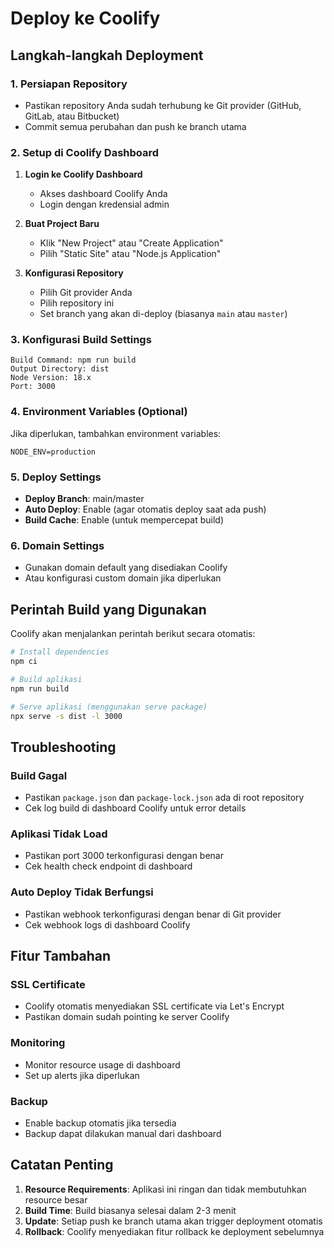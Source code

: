 
# Deploy ke Coolify

## Langkah-langkah Deployment

### 1. Persiapan Repository
- Pastikan repository Anda sudah terhubung ke Git provider (GitHub, GitLab, atau Bitbucket)
- Commit semua perubahan dan push ke branch utama

### 2. Setup di Coolify Dashboard

1. **Login ke Coolify Dashboard**
   - Akses dashboard Coolify Anda
   - Login dengan kredensial admin

2. **Buat Project Baru**
   - Klik "New Project" atau "Create Application"
   - Pilih "Static Site" atau "Node.js Application"

3. **Konfigurasi Repository**
   - Pilih Git provider Anda
   - Pilih repository ini
   - Set branch yang akan di-deploy (biasanya `main` atau `master`)

### 3. Konfigurasi Build Settings

```
Build Command: npm run build
Output Directory: dist
Node Version: 18.x
Port: 3000
```

### 4. Environment Variables (Optional)
Jika diperlukan, tambahkan environment variables:
```
NODE_ENV=production
```

### 5. Deploy Settings
- **Deploy Branch**: main/master
- **Auto Deploy**: Enable (agar otomatis deploy saat ada push)
- **Build Cache**: Enable (untuk mempercepat build)

### 6. Domain Settings
- Gunakan domain default yang disediakan Coolify
- Atau konfigurasi custom domain jika diperlukan

## Perintah Build yang Digunakan

Coolify akan menjalankan perintah berikut secara otomatis:

```bash
# Install dependencies
npm ci

# Build aplikasi
npm run build

# Serve aplikasi (menggunakan serve package)
npx serve -s dist -l 3000
```

## Troubleshooting

### Build Gagal
- Pastikan `package.json` dan `package-lock.json` ada di root repository
- Cek log build di dashboard Coolify untuk error details

### Aplikasi Tidak Load
- Pastikan port 3000 terkonfigurasi dengan benar
- Cek health check endpoint di dashboard

### Auto Deploy Tidak Berfungsi
- Pastikan webhook terkonfigurasi dengan benar di Git provider
- Cek webhook logs di dashboard Coolify

## Fitur Tambahan

### SSL Certificate
- Coolify otomatis menyediakan SSL certificate via Let's Encrypt
- Pastikan domain sudah pointing ke server Coolify

### Monitoring
- Monitor resource usage di dashboard
- Set up alerts jika diperlukan

### Backup
- Enable backup otomatis jika tersedia
- Backup dapat dilakukan manual dari dashboard

## Catatan Penting

1. **Resource Requirements**: Aplikasi ini ringan dan tidak membutuhkan resource besar
2. **Build Time**: Build biasanya selesai dalam 2-3 menit
3. **Update**: Setiap push ke branch utama akan trigger deployment otomatis
4. **Rollback**: Coolify menyediakan fitur rollback ke deployment sebelumnya
